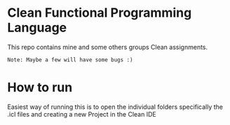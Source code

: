 # Clean Functional Programming Language

This repo contains mine and some others groups Clean assignments.

    Note: Maybe a few will have some bugs :)

# How to run
Easiest way of running this is to open the individual folders specifically the .icl files and creating a new Project in the Clean IDE